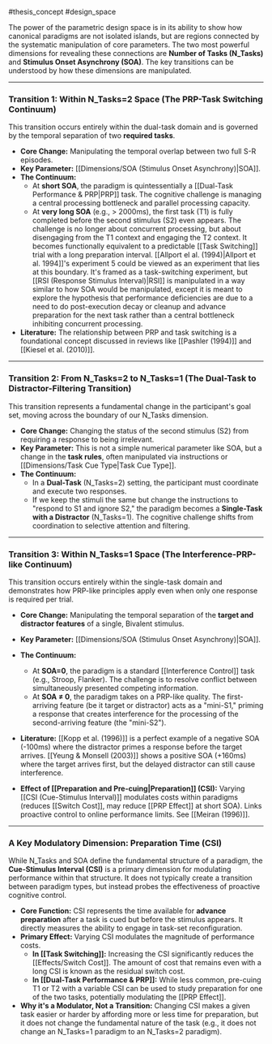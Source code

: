 #thesis_concept #design_space

The power of the parametric design space is in its ability to show how canonical paradigms are not isolated islands, but are regions connected by the systematic manipulation of core parameters. The two most powerful dimensions for revealing these connections are **Number of Tasks (N_Tasks)** and **Stimulus Onset Asynchrony (SOA)**. The key transitions can be understood by how these dimensions are manipulated.

---
### Transition 1: Within N_Tasks=2 Space (The PRP-Task Switching Continuum)

This transition occurs entirely within the dual-task domain and is governed by the temporal separation of two **required tasks**.
- **Core Change:** Manipulating the temporal overlap between two full S-R episodes.
- **Key Parameter:** [[Dimensions/SOA (Stimulus Onset Asynchrony)|SOA]].
- **The Continuum:**
    - At **short SOA**, the paradigm is quintessentially a [[Dual-Task Performance & PRP|PRP]] task. The cognitive challenge is managing a central processing bottleneck and parallel processing capacity.
    - At **very long SOA** (e.g., > 2000ms), the first task (T1) is fully completed before the second stimulus (S2) even appears. The challenge is no longer about concurrent processing, but about disengaging from the T1 context and engaging the T2 context. It becomes functionally equivalent to a predictable [[Task Switching]] trial with a long preparation interval. [[Allport el al. (1994)|Allport et al. 1994]]'s experiment 5 could be viewed as an experiment that lies at this boundary. It's framed as a task-switching experiment, but [[RSI (Response Stimulus Interval)|RSI]] is manipulated in a way similar to how SOA would be manipulated, except it is meant to explore the hypothesis that performance deficiencies are due to a need to do post-execution decay or cleanup and advance preparation for the next task rather than a central bottleneck inhibiting concurrent processing.
- **Literature:** The relationship between PRP and task switching is a foundational concept discussed in reviews like [[Pashler (1994)]] and [[Kiesel et al. (2010)]].

---
### Transition 2: From N_Tasks=2 to N_Tasks=1 (The Dual-Task to Distractor-Filtering Transition)

This transition represents a fundamental change in the participant's goal set, moving across the boundary of our N_Tasks dimension.
- **Core Change:** Changing the status of the second stimulus (S2) from requiring a response to being irrelevant.
- **Key Parameter:** This is not a simple numerical parameter like SOA, but a change in the **task rules**, often manipulated via instructions or [[Dimensions/Task Cue Type|Task Cue Type]].
- **The Continuum:**
    - In a **Dual-Task** (N_Tasks=2) setting, the participant must coordinate and execute two responses.
    - If we keep the stimuli the same but change the instructions to "respond to S1 and ignore S2," the paradigm becomes a **Single-Task with a Distractor** (N_Tasks=1). The cognitive challenge shifts from coordination to selective attention and filtering.

---
### Transition 3: Within N_Tasks=1 Space (The Interference-PRP-like Continuum)

This transition occurs entirely within the single-task domain and demonstrates how PRP-like principles apply even when only one response is required per trial.
- **Core Change:** Manipulating the temporal separation of the **target and distractor features** of a single, Bivalent stimulus.
- **Key Parameter:** [[Dimensions/SOA (Stimulus Onset Asynchrony)|SOA]].
- **The Continuum:**
    - At **SOA=0**, the paradigm is a standard [[Interference Control]] task (e.g., Stroop, Flanker). The challenge is to resolve conflict between simultaneously presented competing information.
    - At **SOA ≠ 0**, the paradigm takes on a PRP-like quality. The first-arriving feature (be it target or distractor) acts as a "mini-S1," priming a response that creates interference for the processing of the second-arriving feature (the "mini-S2").
- **Literature:** [[Kopp et al. (1996)]] is a perfect example of a negative SOA (-100ms) where the distractor primes a response before the target arrives. [[Yeung & Monsell (2003)]] shows a positive SOA (+160ms) where the target arrives first, but the delayed distractor can still cause interference.

- **Effect of [[Preparation and Pre-cuing|Preparation]] (CSI):** Varying [[CSI (Cue-Stimulus Interval)]] modulates costs within paradigms (reduces [[Switch Cost]], may reduce [[PRP Effect]] at short SOA). Links proactive control to online performance limits. See [[Meiran (1996)]].

---
### A Key Modulatory Dimension: Preparation Time (CSI)

While N_Tasks and SOA define the fundamental structure of a paradigm, the **Cue-Stimulus Interval (CSI)** is a primary dimension for modulating performance within that structure. It does not typically create a transition between paradigm types, but instead probes the effectiveness of proactive cognitive control.

- **Core Function:** CSI represents the time available for **advance preparation** after a task is cued but before the stimulus appears. It directly measures the ability to engage in task-set reconfiguration.
- **Primary Effect:** Varying CSI modulates the magnitude of performance costs.
    - **In [[Task Switching]]:** Increasing the CSI significantly reduces the [[Effects/Switch Cost]]. The amount of cost that remains even with a long CSI is known as the residual switch cost.
    - **In [[Dual-Task Performance & PRP]]:** While less common, pre-cuing T1 or T2 with a variable CSI can be used to study preparation for one of the two tasks, potentially modulating the [[PRP Effect]].
- **Why it's a Modulator, Not a Transition:** Changing CSI makes a given task easier or harder by affording more or less time for preparation, but it does not change the fundamental nature of the task (e.g., it does not change an N_Tasks=1 paradigm to an N_Tasks=2 paradigm).